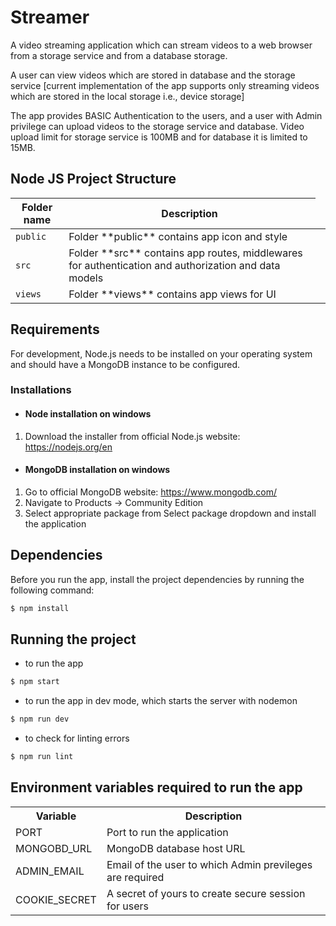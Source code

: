 # Streamer

A video streaming application which can stream videos to a web browser from a storage service and from a database storage.

A user can view videos which are stored in database and the storage service [current implementation of the app supports only streaming videos which are stored in the local storage i.e., device storage]

The app provides BASIC Authentication to the users, and a user with Admin privilege can upload videos to the storage service and database. Video upload limit for storage service is 100MB and for database it is limited to 15MB.

## Node JS Project Structure
<table>
    <thead>
        <tr>
            <th>Folder name</th>
            <th>Description</th>
        </tr>
    </thead>
    <tbody>
        <tr>
            <td><code>public</code></td>
            <td>Folder **public** contains app icon and style<td>
        </tr>
        <tr>
            <td><code>src</code></td>
            <td>Folder **src** contains app routes, middlewares for authentication and authorization and data models<td>
        </tr>
        <tr>
            <td><code>views</code></td>
            <td>Folder **views** contains app views for UI<td>
        </tr>
    </tbody>
</table>

## Requirements
For development, Node.js needs to be installed on your operating system and should have a MongoDB instance to be configured.

### Installations
- #### Node installation on windows
1. Download the installer from official Node.js website: https://nodejs.org/en

- #### MongoDB installation on windows
1. Go to official MongoDB website: https://www.mongodb.com/
2. Navigate to Products -> Community Edition
3. Select appropriate package from Select package dropdown and install the application

## Dependencies
Before you run the app, install the project dependencies by running the following command:
```bash
$ npm install
```

## Running the project
- to run the app
```bash
$ npm start
```
- to run the app in dev mode, which starts the server with nodemon
```bash
$ npm run dev
```
- to check for linting errors
```bash
$ npm run lint
```
## Environment variables required to run the app

<table>
    <tr>
        <th>Variable</th>
        <th>Description</th>
    </tr>
    <tr>
        <td>PORT</td>
        <td>Port to run the application</td>
    </tr>
    <tr>
        <td>MONGOBD_URL</td>
        <td>MongoDB database host URL</td>
    </tr>
    <tr>
        <td>ADMIN_EMAIL</td>
        <td>Email of the user to which Admin previleges are required</td>
    </tr>
    <tr>
        <td>COOKIE_SECRET</td>
        <td>A secret of yours to create secure session for users</td>
    </tr>
</table>
